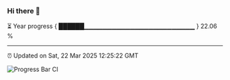 ### Hi there 👋

⏳ Year progress { ██████▁▁▁▁▁▁▁▁▁▁▁▁▁▁▁▁▁▁▁▁▁▁▁▁ } 22.06 %

---

⏰ Updated on Sat, 22 Mar 2025 12:25:22 GMT

![Progress Bar CI](https://github.com/liununu/liununu/workflows/Progress%20Bar%20CI/badge.svg)
